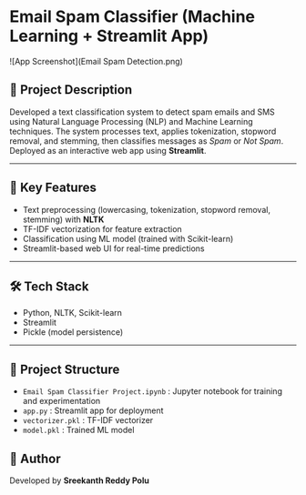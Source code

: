 # Email Spam Classifier (Machine Learning + Streamlit App)
![App Screenshot](Email Spam Detection.png)
## 📌 Project Description
Developed a text classification system to detect spam emails and SMS using Natural Language Processing (NLP) and Machine Learning techniques. 
The system processes text, applies tokenization, stopword removal, and stemming, then classifies messages as *Spam* or *Not Spam*. 
Deployed as an interactive web app using **Streamlit**.

---

## 🚀 Key Features
- Text preprocessing (lowercasing, tokenization, stopword removal, stemming) with **NLTK**
- TF-IDF vectorization for feature extraction
- Classification using ML model (trained with Scikit-learn)
- Streamlit-based web UI for real-time predictions

---

## 🛠 Tech Stack
- Python, NLTK, Scikit-learn
- Streamlit
- Pickle (model persistence)

---

## 📂 Project Structure
- `Email Spam Classifier Project.ipynb` : Jupyter notebook for training and experimentation
- `app.py` : Streamlit app for deployment
- `vectorizer.pkl` : TF-IDF vectorizer
- `model.pkl` : Trained ML model



## 📧 Author
Developed by **Sreekanth Reddy Polu**
